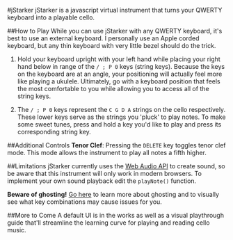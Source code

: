 #jStarker
jStarker is a javascript virtual instrument that turns your QWERTY keyboard into a playable cello.


##How to Play
While you can use jStarker with any QWERTY keyboard, it's best to use an external keyboard. I personally use an Apple corded keyboard, but any thin keyboard with very little bezel should do the trick.

1. Hold your keyboard upright with your left hand while placing your right hand below in range of the `/ ; P 0` keys (string keys). Because the keys on the keyboard are at an angle, your positioning will actually feel more like playing a ukulele. Ultimately, go with a keyboard position that feels the most comfortable to you while allowing you to access all of the string keys.

2. The `/ ; P 0` keys represent the `C G D A` strings on the cello respectively. These lower keys serve as the strings you 'pluck' to play notes. To make some sweet tunes, press and hold a key you'd like to play and press its corresponding string key.


##Additional Controls
**Tenor Clef**: Pressing the `DELETE` key toggles tenor clef mode. This mode allows the instrument to play all notes a fifth higher.


##Limitations
jStarker currently uses the [Web Audio API](https://dvcs.w3.org/hg/audio/raw-file/tip/webaudio/specification.html) to create sound, so be aware that this instrument will only work in modern browsers. To implement your own sound playback edit the `playNote()` function.

**Beware of ghosting!** [Go here](http://www.microsoft.com/appliedsciences/antighostingexplained.mspx) to learn more about ghosting and to visually see what key combinations may cause issues for you.


##More to Come
A default UI is in the works as well as a visual playthrough guide that'll streamline the learning curve for playing and reading cello music.
